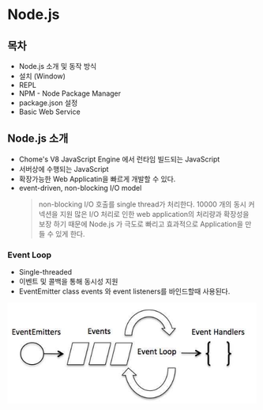 # Node.js

## 목차
* Node.js 소개 및 동작 방식
* 설치 (Window)
* REPL
* NPM - Node Package Manager
* package.json 설정
* Basic Web Service

## Node.js 소개
* Chome's V8 JavaScript Engine 에서 런타임 빌드되는 JavaScript
* 서버상에 수행되는 JavaScript
* 확장가능한 Web Applicatin을 빠르게 개발할 수 있다.
* event-driven, non-blocking I/O model
  > non-blocking I/O 호출를 single thread가 처리한다.
  > 10000 개의 동시 커넥션을 지원
  > 많은 I/O 처리로 인한 web application의 처리량과 확장성을 보장 하기 때문에
  > Node.js 가 극도로 빠리고 효과적으로 Application을 만들 수 있게 한다.

### Event Loop
* Single-threaded
* 이벤트 및 콜백을 통해 동시성 지원
* EventEmitter class events 와 event listeners를 바인드할때 사용된다.

![](https://raw.githubusercontent.com/ParkHyunjun/tutorial/master/images/node-js-event-loop-diagram.jpg)